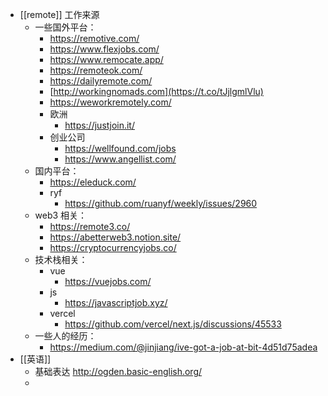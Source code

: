 - [[remote]] 工作来源
	- 一些国外平台：
		- https://remotive.com/
		- https://www.flexjobs.com/
		- https://www.remocate.app/
		- https://remoteok.com/
		- https://dailyremote.com/
		- [http://workingnomads.com](https://t.co/tJjlgmlVlu)
		- https://weworkremotely.com/
		- 欧洲
			- https://justjoin.it/
		- 创业公司
			- https://wellfound.com/jobs
			- https://www.angellist.com/
	- 国内平台：
		- https://eleduck.com/
		- ryf
			- https://github.com/ruanyf/weekly/issues/2960
	- web3 相关：
		- https://remote3.co/
		- https://abetterweb3.notion.site/
		- https://cryptocurrencyjobs.co/
	- 技术栈相关：
		- vue
			- https://vuejobs.com/
		- js
			- https://javascriptjob.xyz/
		- vercel
			- https://github.com/vercel/next.js/discussions/45533
	- 一些人的经历：
		- https://medium.com/@jinjiang/ive-got-a-job-at-bit-4d51d75adea
- [[英语]]
	- 基础表达 http://ogden.basic-english.org/
	-